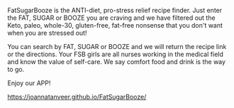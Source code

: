 FatSugarBooze is the ANTI-diet, pro-stress relief recipe finder. Just enter the FAT, SUGAR or BOOZE you are craving and we have filtered out the Keto, paleo, whole-30, gluten-free, fat-free nonsense that you don't want when you are stressed out!

You can search by FAT, SUGAR or BOOZE and we will return the recipe link or the directions. Your FSB girls are all nurses working in the medical field and know the value of self-care. We say comfort food and drink is the way to go. 

Enjoy our APP!

https://joannatanveer.github.io/FatSugarBooze/


